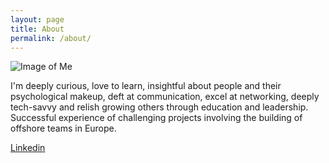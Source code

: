 ```yaml
---
layout: page
title: About
permalink: /about/
---
```


![Image of Me](https://media.licdn.com/mpr/mpr/shrinknp_200_200/AAEAAQAAAAAAAAfBAAAAJGQwMzA5NzViLTY0MjItNGQ2Ny04MmM3LTdjYzJiYTk5NGQ2OQ.jpg)

I'm deeply curious, love to learn, insightful about people and their psychological makeup, deft at communication, excel at networking, deeply tech-savvy and relish growing others through education and leadership. Successful experience of challenging projects involving the building of offshore teams in Europe.

[Linkedin](https://www.linkedin.com/in/suchov)

